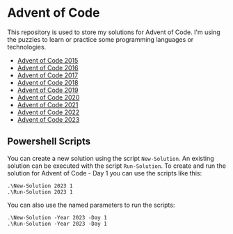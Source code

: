 # Advent of Code
This repository is used to store my solutions for Advent of Code. I'm using the puzzles to learn or practice some programming languages or technologies.

- [Advent of Code 2015](https://adventofcode.com/2015)
- [Advent of Code 2016](https://adventofcode.com/2016)
- [Advent of Code 2017](https://adventofcode.com/2017)
- [Advent of Code 2018](https://adventofcode.com/2018)
- [Advent of Code 2019](https://adventofcode.com/2019)
- [Advent of Code 2020](https://adventofcode.com/2020)
- [Advent of Code 2021](https://adventofcode.com/2021)
- [Advent of Code 2022](https://adventofcode.com/2022)
- [Advent of Code 2023](https://adventofcode.com/2023)

## Powershell Scripts
You can create a new solution using the script `New-Solution`. An existing solution can be executed with the script `Run-Solution`. To create and run the solution for Advent of Code - Day 1 you can use the scripts like this:

```
.\New-Solution 2023 1
.\Run-Solution 2023 1
```

You can also use the named parameters to run the scripts:

```
.\New-Solution -Year 2023 -Day 1
.\Run-Solution -Year 2023 -Day 1
```
